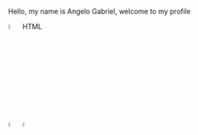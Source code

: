 Hello, my name is Angelo Gabriel, welcome to my profile

<div>
  <div><img src ="https://cdn-icons-png.flaticon.com/512/174/174854.png" style="width:5%"> <label>HTML</label></div>
  <img src ="https://cdn-icons-png.flaticon.com/512/732/732190.png" style="width:5%">
  <img src ="https://cdn-icons-png.flaticon.com/512/5968/5968292.png" style="width:5%">
</div>

